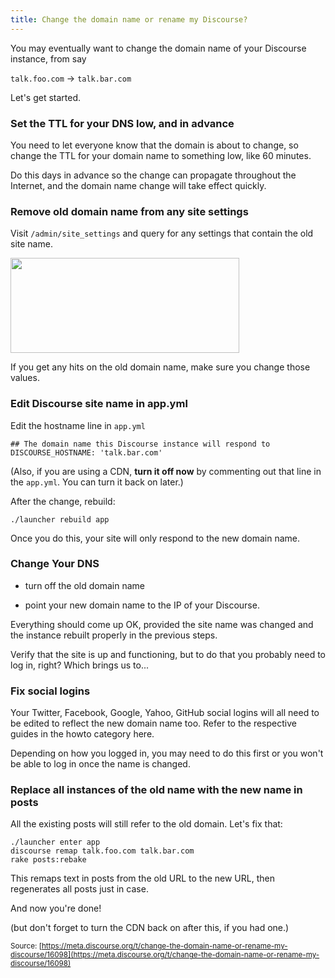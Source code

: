 ```yaml
---
title: Change the domain name or rename my Discourse?
---
```


You may eventually want to change the domain name of your Discourse instance, from say

`talk.foo.com` &rarr; `talk.bar.com`

Let's get started.

### Set the TTL for your DNS low, and in advance

You need to let everyone know that the domain is about to change, so change the TTL for your domain name to something low, like 60 minutes.

Do this days in advance so the change can propagate throughout the Internet, and the domain name change will take effect quickly.

### Remove old domain name from any site settings

Visit `/admin/site_settings` and query for any settings that contain the old site name.

<img src="//discourse-meta.s3-us-west-1.amazonaws.com/original/3X/f/7/f78ceb5779da456a08b1f6e227dea83fcc91a312.png" width="366" height="152"> 

If you get any hits on the old domain name, make sure you change those values.

### Edit Discourse site name in app.yml

Edit the hostname line in `app.yml`

    ## The domain name this Discourse instance will respond to
    DISCOURSE_HOSTNAME: 'talk.bar.com'

(Also, if you are using a CDN, **turn it off now** by commenting out that line in the `app.yml`. You can turn it back on later.)

After the change, rebuild:

`./launcher rebuild app`

Once you do this, your site will only respond to the new domain name.

### Change Your DNS

- turn off the old domain name

- point your new domain name to the IP of your Discourse.

Everything should come up OK, provided the site name was changed and the instance rebuilt properly in the previous steps.

Verify that the site is up and functioning, but to do that you probably need to log in, right? Which brings us to...

### Fix social logins

Your Twitter, Facebook, Google, Yahoo, GitHub social logins will all need to be edited to reflect the new domain name too. Refer to the respective guides in the howto category here.

Depending on how you logged in, you may need to do this first or you won't be able to log in once the name is changed.

### Replace all instances of the old name with the new name in posts

All the existing posts will still refer to the old domain. Let's fix that:

    ./launcher enter app
    discourse remap talk.foo.com talk.bar.com
    rake posts:rebake

This remaps text in posts from the old URL to the new URL, then regenerates all posts just in case.

And now you're done!

(but don't forget to turn the CDN back on after this, if you had one.)

<small class="documentation-source">Source: [https://meta.discourse.org/t/change-the-domain-name-or-rename-my-discourse/16098](https://meta.discourse.org/t/change-the-domain-name-or-rename-my-discourse/16098)</small>
